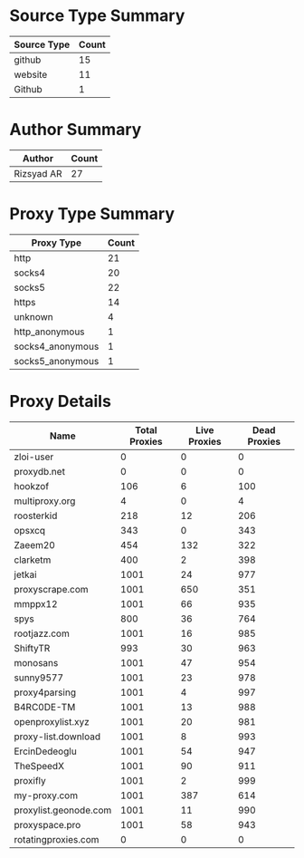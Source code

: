 # Source Type Summary

| Source Type | Count |
|-------------|-------|
| github | 15 |
| website | 11 |
| Github | 1 |


# Author Summary

| Author | Count |
|--------|-------|
| Rizsyad AR | 27 |


# Proxy Type Summary

| Proxy Type | Count |
|------------|-------|
| http | 21 |
| socks4 | 20 |
| socks5 | 22 |
| https | 14 |
| unknown | 4 |
| http_anonymous | 1 |
| socks4_anonymous | 1 |
| socks5_anonymous | 1 |


# Proxy Details

| Name | Total Proxies | Live Proxies | Dead Proxies |
|------|---------------|--------------|---------------|
| zloi-user | 0 | 0 | 0 |
| proxydb.net | 0 | 0 | 0 |
| hookzof | 106 | 6 | 100 |
| multiproxy.org | 4 | 0 | 4 |
| roosterkid | 218 | 12 | 206 |
| opsxcq | 343 | 0 | 343 |
| Zaeem20 | 454 | 132 | 322 |
| clarketm | 400 | 2 | 398 |
| jetkai | 1001 | 24 | 977 |
| proxyscrape.com | 1001 | 650 | 351 |
| mmppx12 | 1001 | 66 | 935 |
| spys | 800 | 36 | 764 |
| rootjazz.com | 1001 | 16 | 985 |
| ShiftyTR | 993 | 30 | 963 |
| monosans | 1001 | 47 | 954 |
| sunny9577 | 1001 | 23 | 978 |
| proxy4parsing | 1001 | 4 | 997 |
| B4RC0DE-TM | 1001 | 13 | 988 |
| openproxylist.xyz | 1001 | 20 | 981 |
| proxy-list.download | 1001 | 8 | 993 |
| ErcinDedeoglu | 1001 | 54 | 947 |
| TheSpeedX | 1001 | 90 | 911 |
| proxifly | 1001 | 2 | 999 |
| my-proxy.com | 1001 | 387 | 614 |
| proxylist.geonode.com | 1001 | 11 | 990 |
| proxyspace.pro | 1001 | 58 | 943 |
| rotatingproxies.com | 0 | 0 | 0 |
